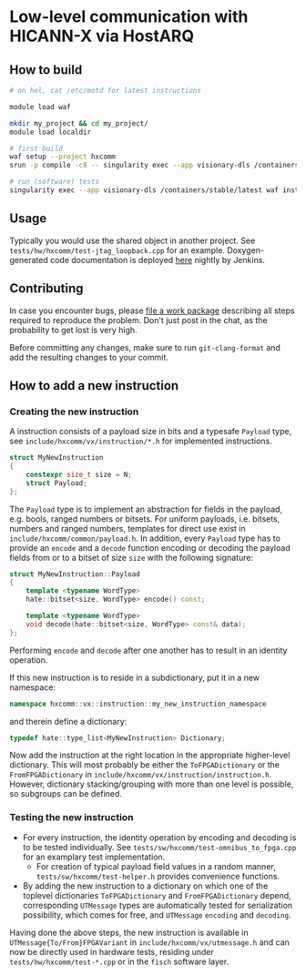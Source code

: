 # Low-level communication with HICANN-X via HostARQ

## How to build

```bash
# on hel, cat /etc/motd for latest instructions

module load waf

mkdir my_project && cd my_project/
module load localdir

# first build
waf setup --project hxcomm
srun -p compile -c8 -- singularity exec --app visionary-dls /containers/stable/latest waf configure install --test-execnone

# run (software) tests
singularity exec --app visionary-dls /containers/stable/latest waf install --test-execall
```

## Usage

Typically you would use the shared object in another project.
See `tests/hw/hxcomm/test-jtag_loopback.cpp` for an example.
Doxygen-generated code documentation is deployed [here](https://jenkins.bioai.eu/job/bld_nightly-hxcomm/Documentation_20_28hxcomm_29/) nightly by Jenkins.

## Contributing

In case you encounter bugs, please [file a work package](https://brainscales-r.kip.uni-heidelberg.de/projects/hxcomm/work_packages/) describing all steps required to reproduce the problem.
Don't just post in the chat, as the probability to get lost is very high.

Before committing any changes, make sure to run `git-clang-format` and add the resulting changes to your commit.

## How to add a new instruction

### Creating the new instruction

A instruction consists of a payload size in bits and a typesafe `Payload` type, see `include/hxcomm/vx/instruction/*.h` for implemented instructions.
```cpp
struct MyNewInstruction
{
    constexpr size_t size = N;
    struct Payload;
};
```

The `Payload` type is to implement an abstraction for fields in the payload, e.g. bools, ranged numbers or bitsets.
For uniform payloads, i.e. bitsets, numbers and ranged numbers, templates for direct use exist in `include/hxcomm/common/payload.h`.
In addition, every `Payload` type has to provide an `encode` and a `decode` function encoding or decoding the payload fields from or to a bitset of size `size` with the following signature:
```cpp
struct MyNewInstruction::Payload
{
    template <typename WordType>
    hate::bitset<size, WordType> encode() const;

    template <typename WordType>
    void decode(hate::bitset<size, WordType> const& data);
};
```
Performing `encode` and `decode` after one another has to result in an identity operation.

If this new instruction is to reside in a subdictionary, put it in a new namespace:
```cpp
namespace hxcomm::vx::instruction::my_new_instruction_namespace
```
and therein define a dictionary:
```cpp
typedef hate::type_list<MyNewInstruction> Dictionary;
```

Now add the instruction at the right location in the appropriate higher-level dictionary.
This will most probably be either the `ToFPGADictionary` or the `FromFPGADictionary` in `include/hxcomm/vx/instruction/instruction.h`.
However, dictionary stacking/grouping with more than one level is possible, so subgroups can be defined.

### Testing the new instruction

* For every instruction, the identity operation by encoding and decoding is to be tested individually.
  See `tests/sw/hxcomm/test-omnibus_to_fpga.cpp` for an examplary test implementation.
  - For creation of typical payload field values in a random manner, `tests/sw/hxcomm/test-helper.h` provides convenience functions.
* By adding the new instruction to a dictionary on which one of the toplevel dictionaries `ToFPGADictionary` and `FromFPGADictionary` depend, corresponding `UTMessage` types are automatically tested for serialization possibility, which comes for free, and `UTMessage` `encoding` and `decoding`.

Having done the above steps, the new instruction is available in `UTMessage{To/From}FPGAVariant` in `include/hxcomm/vx/utmessage.h` and can now be directly used in hardware tests, residing under `tests/hw/hxcomm/test-*.cpp` or in the `fisch` software layer.
